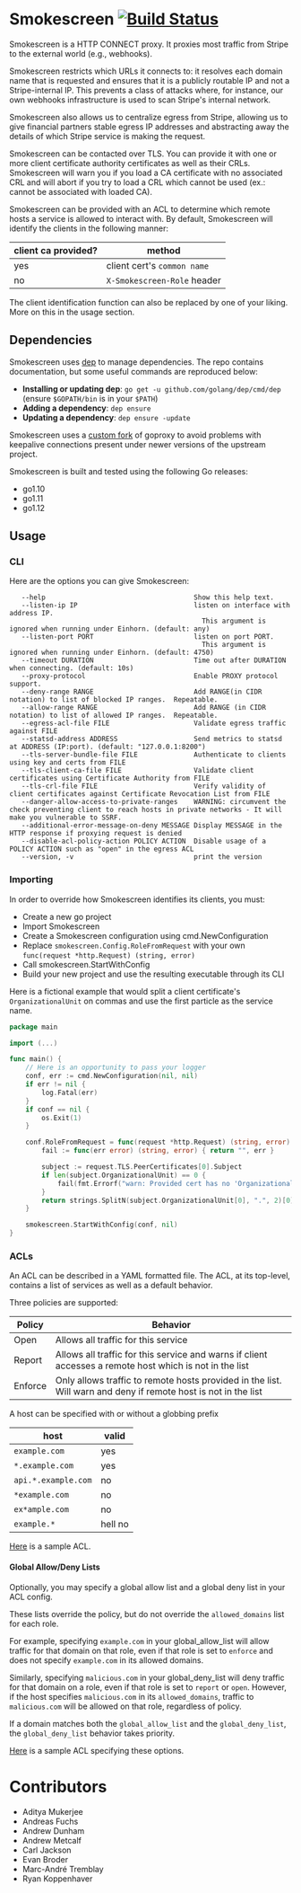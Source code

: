 # Smokescreen [![Build Status](https://travis-ci.org/stripe/smokescreen.svg?branch=master)](https://travis-ci.org/stripe/smokescreen)
Smokescreen is a HTTP CONNECT proxy. It proxies most traffic from Stripe to the
external world (e.g., webhooks).

Smokescreen restricts which URLs it connects to: it resolves each domain name
that is requested and ensures that it is a publicly routable IP and not a
Stripe-internal IP. This prevents a class of attacks where, for instance, our
own webhooks infrastructure is used to scan Stripe's internal network.

Smokescreen also allows us to centralize egress from Stripe, allowing us to give
financial partners stable egress IP addresses and abstracting away the details
of which Stripe service is making the request.

Smokescreen can be contacted over TLS. You can provide it with one or more client certificate authority certificates as well as their CRLs.
Smokescreen will warn you if you load a CA certificate with no associated CRL and will abort if you try to load a CRL which cannot be used (ex.: cannot be associated with loaded CA).

Smokescreen can be provided with an ACL to determine which remote hosts a service is allowed to interact with.
By default, Smokescreen will identify the clients in the following manner:

| client ca provided? | method |
| --- | --- |
| yes | client cert's `common name` |
| no | `X-Smokescreen-Role` header |

The client identification function can also be replaced by one of your liking. More on this in the usage section.

## Dependencies

Smokescreen uses [dep][dep] to manage dependencies.  The
repo contains documentation, but some useful commands are reproduced
below:

- **Installing or updating dep**: `go get -u
    github.com/golang/dep/cmd/dep` (ensure `$GOPATH/bin` is in your
    `$PATH`)
- **Adding a dependency**: `dep ensure`
- **Updating a dependency**: `dep ensure -update`

Smokescreen uses a [custom fork](https://github.com/stripe/goproxy) of goproxy to avoid problems with keepalive connections present under newer versions of the upstream project.

Smokescreen is built and tested using the following Go releases:

- go1.10
- go1.11
- go1.12

[dep]: https://github.com/golang/dep


## Usage

### CLI
Here are the options you can give Smokescreen:
```
   --help                                     Show this help text.
   --listen-ip IP                             listen on interface with address IP.
                                                This argument is ignored when running under Einhorn. (default: any)
   --listen-port PORT                         listen on port PORT.
                                                This argument is ignored when running under Einhorn. (default: 4750)
   --timeout DURATION                         Time out after DURATION when connecting. (default: 10s)
   --proxy-protocol                           Enable PROXY protocol support.
   --deny-range RANGE                         Add RANGE(in CIDR notation) to list of blocked IP ranges.  Repeatable.
   --allow-range RANGE                        Add RANGE (in CIDR notation) to list of allowed IP ranges.  Repeatable.
   --egress-acl-file FILE                     Validate egress traffic against FILE
   --statsd-address ADDRESS                   Send metrics to statsd at ADDRESS (IP:port). (default: "127.0.0.1:8200")
   --tls-server-bundle-file FILE              Authenticate to clients using key and certs from FILE
   --tls-client-ca-file FILE                  Validate client certificates using Certificate Authority from FILE
   --tls-crl-file FILE                        Verify validity of client certificates against Certificate Revocation List from FILE
   --danger-allow-access-to-private-ranges    WARNING: circumvent the check preventing client to reach hosts in private networks - It will make you vulnerable to SSRF.
   --additional-error-message-on-deny MESSAGE Display MESSAGE in the HTTP response if proxying request is denied
   --disable-acl-policy-action POLICY ACTION  Disable usage of a POLICY ACTION such as "open" in the egress ACL
   --version, -v                              print the version
```

### Importing
In order to override how Smokescreen identifies its clients, you must:
- Create a new go project
- Import Smokescreen
- Create a Smokescreen configuration using cmd.NewConfiguration
- Replace `smokescreen.Config.RoleFromRequest` with your own `func(request *http.Request) (string, error)`
- Call smokescreen.StartWithConfig
- Build your new project and use the resulting executable through its CLI

Here is a fictional example that would split a client certificate's `OrganizationalUnit` on commas and use the first particle as the service name.
```go
package main

import (...)

func main() {
	// Here is an opportunity to pass your logger
	conf, err := cmd.NewConfiguration(nil, nil)
	if err != nil {
		log.Fatal(err)
	}
	if conf == nil {
		os.Exit(1)
	}

	conf.RoleFromRequest = func(request *http.Request) (string, error) {
		fail := func(err error) (string, error) { return "", err }

		subject := request.TLS.PeerCertificates[0].Subject
		if len(subject.OrganizationalUnit) == 0 {
			fail(fmt.Errorf("warn: Provided cert has no 'OrganizationalUnit'. Can't extract service role."))
		}
		return strings.SplitN(subject.OrganizationalUnit[0], ".", 2)[0], nil
	}

	smokescreen.StartWithConfig(conf, nil)
}
```


### ACLs
An ACL can be described in a YAML formatted file. The ACL, at its top-level, contains a list of services as well as a default behavior.

Three policies are supported:

| Policy | Behavior |
| --- | --- |
| Open | Allows all traffic for this service |
| Report | Allows all traffic for this service and warns if client accesses a remote host which is not in the list | 
| Enforce | Only allows traffic to remote hosts provided in the list. Will warn and deny if remote host is not in the list |

A host can be specified with or without a globbing prefix

| host | valid |
| --- | --- |
| `example.com` | yes |
| `*.example.com` | yes |
| `api.*.example.com` | no | 
| `*example.com` | no |
| `ex*ample.com` | no |
| `example.*` | hell no |

[Here](https://github.com/stripe/smokescreen/blob/master/pkg/smokescreen/testdata/sample_config.yaml) is a sample ACL.


#### Global Allow/Deny Lists
Optionally, you may specify a global allow list and a global deny list in your ACL config.

These lists override the policy, but do not override the `allowed_domains` list for each role.

For example, specifying `example.com` in your global_allow_list will allow traffic for that domain on that role, even if that role is set to `enforce` and does not specify `example.com` in its allowed domains.

Similarly, specifying `malicious.com` in your global_deny_list will deny traffic for that domain on a role, even if that role is set to `report` or `open`.
However, if the host specifies `malicious.com` in its `allowed_domains`, traffic to `malicious.com` will be allowed on that role, regardless of policy.

If a domain matches both the `global_allow_list` and the `global_deny_list`, the `global_deny_list` behavior takes priority.


[Here](https://github.com/stripe/smokescreen/blob/master/pkg/smokescreen/testdata/sample_config_with_global.yaml) is a sample ACL specifying these options.


# Contributors

 - Aditya Mukerjee
 - Andreas Fuchs
 - Andrew Dunham
 - Andrew Metcalf
 - Carl Jackson
 - Evan Broder
 - Marc-André Tremblay
 - Ryan Koppenhaver
